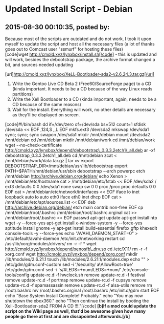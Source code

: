 # Updated Install Script - Debian

## 2015-08-30 00:10:35, posted by: <Unknown User>

Because most of the scripts are outdated and do not work, I took it upon myself to update the script and host all the necessary files (a lot of thanks goes out to Comcast user "ssmurf" for hosting these files)  
 [code]wget http://cmold.xyz/lynxbox/install.sh[/code] - this is updated and will work, besides the debootstrap package, the archive format changed a bit, and sources needed updating  
   
 [url]http://cmold.xyz/lynxbox/XeLL-Bootloader-sda2-v2.6.24.3.tar.gz[/url]  
   
 1. Write the Gentoo Live CD Beta 2 (Free60/SourceForge page) to a CD (kinda important. It needs to be a CD because of the way Linux reads partitions)  
 2. Write the Xell Bootloader to a CD (kinda important, again, needs to be a CD because of the same reasons)  
 3. Wait for the install. Everything will work, no other details are necessary as they'll be displayed on screen.  
   
   
 [code]#!/bin/bash dd if=/dev/zero of=/dev/sda bs=512 count=1 sfdisk /dev/sda << EOF ,124,S ,,L EOF mkfs.ext3 /dev/sda2 mkswap /dev/sda1 sync; sync; sync swapon /dev/sda1 mkdir /mnt/debian mount /dev/sda2 /mnt/debian cd /mnt/debian mkdir /mnt/debian/work cd /mnt/debian/work wget --no-check-certificate http://cmold.xyz/lynxbox/depend/debootstrap\_0.3.3.2etch1\_all.deb ar -xf debootstrap\_0.3.3.2etch1\_all.deb cd /mnt/debian zcat < /mnt/debian/work/data.tar.gz | tar xv export DEBOOTSTRAP\_DIR=/mnt/debian/usr/lib/debootstrap export PATH=$PATH:/mnt/debian/usr/sbin debootstrap --arch powerpc etch /mnt/debian http://archive.debian.org/debian/ echo Xenon > /mnt/debian/etc/hostname cat > /mnt/debian/etc/fstab << EOF /dev/sda2 / ext3 defaults 0 0 /dev/sda1 none swap sw 0 0 proc /proc proc defaults 0 0 EOF cat > /mnt/debian/etc/network/interfaces << EOF iface lo inet loopback auto lo auto eth0 iface eth0 inet dhcp EOF cat > /mnt/debian/etc/apt/sources.list << EOF deb http://archive.debian.org/debian/ etch main contrib non-free EOF cp /mnt/debian/root/.bashrc /mnt/debian/root/.bashrc.orginal cat >> /mnt/debian/root/.bashrc << EOF passwd apt-get update apt-get install ntp wget -y --force-yes apt-get install x-window-system -y --force-yes aptitude install gnome -y apt-get install build-essential firefox gftp khexedit console-tools -y --force-yes echo "AVAHI\_DAEMON\_START=0" > /etc/default/avahi-daemon /etc/init.d/networking restart cd /usr/lib/xorg/modules/drivers/ rm -r -f * wget http://cmold.xyz/lynxbox/depend/xenosfb\_drv.so cd /etc/X11/ rm -r -f xorg.conf wget http://cmold.xyz/lynxbox/depend/xorg.conf mkdir /lib/modules/2.6.21.1 touch /lib/modules/2.6.21.1/modules.dep echo "" > /etc/gdm/gdm.conf-custom sed -i '/security/ a\AllowRoot=true' /etc/gdm/gdm.conf sed -i 's/#LEDS=+num/LEDS=+num/' /etc/console-tools/config update-rc.d -f hwclock.sh remove update-rc.d -f festival remove update-rc.d -f portmap remove update-rc.d -f cupsys remove update-rc.d -f spamassassin remove update-rc.d -f alsa-utils remove rm /root/.bashrc mv /root/.bashrc.orginal /root/.bashrc /etc/init.d/gdm start EOF echo "Base System Install Complete! Probably." echo "You may now shutdown the xbox360." echo "Then continue the install by booting the Xell-Bootloader-sda2 FROM A CD !!!."[/code] **[b]If a mod could update the script on the Wiki page as well, that'd be awesome given how many people go there at first and are dissapointed afterwards.[/b]**